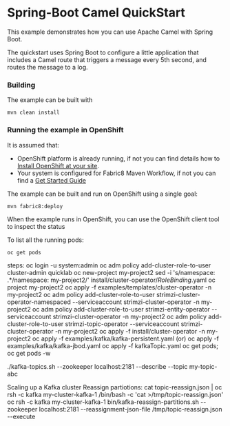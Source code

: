 # Spring-Boot Camel QuickStart

This example demonstrates how you can use Apache Camel with Spring Boot.

The quickstart uses Spring Boot to configure a little application that includes a Camel route that triggers a message every 5th second, and routes the message to a log.

### Building

The example can be built with

    mvn clean install

### Running the example in OpenShift

It is assumed that:
- OpenShift platform is already running, if not you can find details how to [Install OpenShift at your site](https://docs.openshift.com/container-platform/3.3/install_config/index.html).
- Your system is configured for Fabric8 Maven Workflow, if not you can find a [Get Started Guide](https://access.redhat.com/documentation/en/red-hat-jboss-middleware-for-openshift/3/single/red-hat-jboss-fuse-integration-services-20-for-openshift/)

The example can be built and run on OpenShift using a single goal:

    mvn fabric8:deploy

When the example runs in OpenShift, you can use the OpenShift client tool to inspect the status

To list all the running pods:

    oc get pods

steps:
oc login -u system:admin
oc adm policy add-cluster-role-to-user cluster-admin quicklab
 oc new-project my-project2
 sed -i 's/namespace: .*/namespace: my-project2/' install/cluster-operator/*RoleBinding*.yaml
 oc project my-project2
 oc apply -f examples/templates/cluster-operator -n my-project2
 oc adm policy add-cluster-role-to-user strimzi-cluster-operator-namespaced --serviceaccount strimzi-cluster-operator -n my-project2
 oc adm policy add-cluster-role-to-user strimzi-entity-operator --serviceaccount strimzi-cluster-operator -n my-project2
 oc adm policy add-cluster-role-to-user strimzi-topic-operator --serviceaccount strimzi-cluster-operator -n my-project2
 oc apply -f install/cluster-operator -n my-project2
 oc apply -f examples/kafka/kafka-persistent.yaml (or) oc apply -f examples/kafka/kafka-jbod.yaml
 oc apply -f kafkaTopic.yaml
 oc get pods;
 oc get pods -w

./kafka-topics.sh --zookeeper localhost:2181 --describe --topic my-topic-abc

Scaling up a Kafka cluster Reassign partiotions:
cat topic-reassign.json | oc rsh -c kafka my-cluster-kafka-1 /bin/bash -c 'cat >/tmp/topic-reassign.json'
oc rsh -c kafka my-cluster-kafka-1  bin/kafka-reassign-partitions.sh --zookeeper localhost:2181  --reassignment-json-file /tmp/topic-reassign.json --execute


